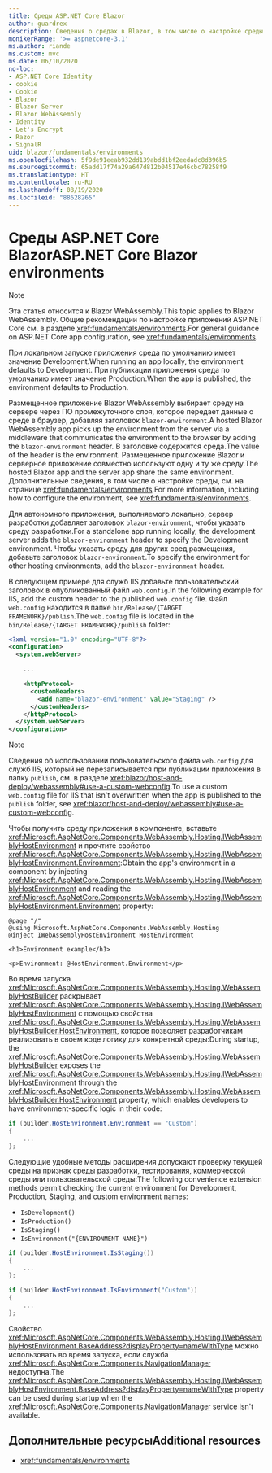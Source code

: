 ```yaml
---
title: Среды ASP.NET Core Blazor
author: guardrex
description: Сведения о средах в Blazor, в том числе о настройке среды для приложения Blazor WebAssembly.
monikerRange: '>= aspnetcore-3.1'
ms.author: riande
ms.custom: mvc
ms.date: 06/10/2020
no-loc:
- ASP.NET Core Identity
- cookie
- Cookie
- Blazor
- Blazor Server
- Blazor WebAssembly
- Identity
- Let's Encrypt
- Razor
- SignalR
uid: blazor/fundamentals/environments
ms.openlocfilehash: 5f9de91eeab932dd139abdd1bf2eedadc8d396b5
ms.sourcegitcommit: 65add17f74a29a647d812b04517e46cbc78258f9
ms.translationtype: HT
ms.contentlocale: ru-RU
ms.lasthandoff: 08/19/2020
ms.locfileid: "88628265"
---
```

# <a name="aspnet-core-no-locblazor-environments"></a><span data-ttu-id="56478-103">Среды ASP.NET Core Blazor</span><span class="sxs-lookup"><span data-stu-id="56478-103">ASP.NET Core Blazor environments</span></span>

> [!NOTE]
> <span data-ttu-id="56478-104">Эта статья относится к Blazor WebAssembly.</span><span class="sxs-lookup"><span data-stu-id="56478-104">This topic applies to Blazor WebAssembly.</span></span> <span data-ttu-id="56478-105">Общие рекомендации по настройке приложений ASP.NET Core см. в разделе <xref:fundamentals/environments>.</span><span class="sxs-lookup"><span data-stu-id="56478-105">For general guidance on ASP.NET Core app configuration, see <xref:fundamentals/environments>.</span></span>

<span data-ttu-id="56478-106">При локальном запуске приложения среда по умолчанию имеет значение Development.</span><span class="sxs-lookup"><span data-stu-id="56478-106">When running an app locally, the environment defaults to Development.</span></span> <span data-ttu-id="56478-107">При публикации приложения среда по умолчанию имеет значение Production.</span><span class="sxs-lookup"><span data-stu-id="56478-107">When the app is published, the environment defaults to Production.</span></span>

<span data-ttu-id="56478-108">Размещенное приложение Blazor WebAssembly выбирает среду на сервере через ПО промежуточного слоя, которое передает данные о среде в браузер, добавляя заголовок `blazor-environment`.</span><span class="sxs-lookup"><span data-stu-id="56478-108">A hosted Blazor WebAssembly app picks up the environment from the server via a middleware that communicates the environment to the browser by adding the `blazor-environment` header.</span></span> <span data-ttu-id="56478-109">В заголовке содержится среда.</span><span class="sxs-lookup"><span data-stu-id="56478-109">The value of the header is the environment.</span></span> <span data-ttu-id="56478-110">Размещенное приложение Blazor и серверное приложение совместно используют одну и ту же среду.</span><span class="sxs-lookup"><span data-stu-id="56478-110">The hosted Blazor app and the server app share the same environment.</span></span> <span data-ttu-id="56478-111">Дополнительные сведения, в том числе о настройке среды, см. на странице <xref:fundamentals/environments>.</span><span class="sxs-lookup"><span data-stu-id="56478-111">For more information, including how to configure the environment, see <xref:fundamentals/environments>.</span></span>

<span data-ttu-id="56478-112">Для автономного приложения, выполняемого локально, сервер разработки добавляет заголовок `blazor-environment`, чтобы указать среду разработки.</span><span class="sxs-lookup"><span data-stu-id="56478-112">For a standalone app running locally, the development server adds the `blazor-environment` header to specify the Development environment.</span></span> <span data-ttu-id="56478-113">Чтобы указать среду для других сред размещения, добавьте заголовок `blazor-environment`.</span><span class="sxs-lookup"><span data-stu-id="56478-113">To specify the environment for other hosting environments, add the `blazor-environment` header.</span></span>

<span data-ttu-id="56478-114">В следующем примере для служб IIS добавьте пользовательский заголовок в опубликованный файл `web.config`.</span><span class="sxs-lookup"><span data-stu-id="56478-114">In the following example for IIS, add the custom header to the published `web.config` file.</span></span> <span data-ttu-id="56478-115">Файл `web.config` находится в папке `bin/Release/{TARGET FRAMEWORK}/publish`.</span><span class="sxs-lookup"><span data-stu-id="56478-115">The `web.config` file is located in the `bin/Release/{TARGET FRAMEWORK}/publish` folder:</span></span>

```xml
<?xml version="1.0" encoding="UTF-8"?>
<configuration>
  <system.webServer>

    ...

    <httpProtocol>
      <customHeaders>
        <add name="blazor-environment" value="Staging" />
      </customHeaders>
    </httpProtocol>
  </system.webServer>
</configuration>
```

> [!NOTE]
> <span data-ttu-id="56478-116">Сведения об использовании пользовательского файла `web.config` для служб IIS, который не перезаписывается при публикации приложения в папку `publish`, см. в разделе <xref:blazor/host-and-deploy/webassembly#use-a-custom-webconfig>.</span><span class="sxs-lookup"><span data-stu-id="56478-116">To use a custom `web.config` file for IIS that isn't overwritten when the app is published to the `publish` folder, see <xref:blazor/host-and-deploy/webassembly#use-a-custom-webconfig>.</span></span>

<span data-ttu-id="56478-117">Чтобы получить среду приложения в компоненте, вставьте <xref:Microsoft.AspNetCore.Components.WebAssembly.Hosting.IWebAssemblyHostEnvironment> и прочтите свойство <xref:Microsoft.AspNetCore.Components.WebAssembly.Hosting.IWebAssemblyHostEnvironment.Environment>:</span><span class="sxs-lookup"><span data-stu-id="56478-117">Obtain the app's environment in a component by injecting <xref:Microsoft.AspNetCore.Components.WebAssembly.Hosting.IWebAssemblyHostEnvironment> and reading the <xref:Microsoft.AspNetCore.Components.WebAssembly.Hosting.IWebAssemblyHostEnvironment.Environment> property:</span></span>

```razor
@page "/"
@using Microsoft.AspNetCore.Components.WebAssembly.Hosting
@inject IWebAssemblyHostEnvironment HostEnvironment

<h1>Environment example</h1>

<p>Environment: @HostEnvironment.Environment</p>
```

<span data-ttu-id="56478-118">Во время запуска <xref:Microsoft.AspNetCore.Components.WebAssembly.Hosting.WebAssemblyHostBuilder> раскрывает <xref:Microsoft.AspNetCore.Components.WebAssembly.Hosting.IWebAssemblyHostEnvironment> с помощью свойства <xref:Microsoft.AspNetCore.Components.WebAssembly.Hosting.WebAssemblyHostBuilder.HostEnvironment>, которое позволяет разработчикам реализовать в своем коде логику для конкретной среды:</span><span class="sxs-lookup"><span data-stu-id="56478-118">During startup, the <xref:Microsoft.AspNetCore.Components.WebAssembly.Hosting.WebAssemblyHostBuilder> exposes the <xref:Microsoft.AspNetCore.Components.WebAssembly.Hosting.IWebAssemblyHostEnvironment> through the <xref:Microsoft.AspNetCore.Components.WebAssembly.Hosting.WebAssemblyHostBuilder.HostEnvironment> property, which enables developers to have environment-specific logic in their code:</span></span>

```csharp
if (builder.HostEnvironment.Environment == "Custom")
{
    ...
};
```

<span data-ttu-id="56478-119">Следующие удобные методы расширения допускают проверку текущей среды на признак среды разработки, тестирования, коммерческой среды или пользовательской среды:</span><span class="sxs-lookup"><span data-stu-id="56478-119">The following convenience extension methods permit checking the current environment for Development, Production, Staging, and custom environment names:</span></span>

* `IsDevelopment()`
* `IsProduction()`
* `IsStaging()`
* `IsEnvironment("{ENVIRONMENT NAME}")`

```csharp
if (builder.HostEnvironment.IsStaging())
{
    ...
};

if (builder.HostEnvironment.IsEnvironment("Custom"))
{
    ...
};
```

<span data-ttu-id="56478-120">Свойство <xref:Microsoft.AspNetCore.Components.WebAssembly.Hosting.IWebAssemblyHostEnvironment.BaseAddress?displayProperty=nameWithType> можно использовать во время запуска, если служба <xref:Microsoft.AspNetCore.Components.NavigationManager> недоступна.</span><span class="sxs-lookup"><span data-stu-id="56478-120">The <xref:Microsoft.AspNetCore.Components.WebAssembly.Hosting.IWebAssemblyHostEnvironment.BaseAddress?displayProperty=nameWithType> property can be used during startup when the <xref:Microsoft.AspNetCore.Components.NavigationManager> service isn't available.</span></span>

## <a name="additional-resources"></a><span data-ttu-id="56478-121">Дополнительные ресурсы</span><span class="sxs-lookup"><span data-stu-id="56478-121">Additional resources</span></span>

* <xref:fundamentals/environments>

